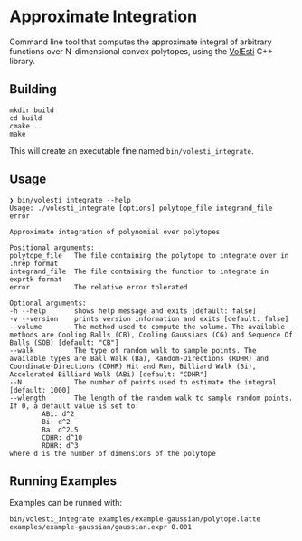 # Approximate Integration
Command line tool that computes the approximate integral of arbitrary functions over N-dimensional convex polytopes, using the [VolEsti](https://github.com/GeomScale/volesti) C++ library.

## Building
```
mkdir build
cd build
cmake ..
make
```
This will create an executable fine named `bin/volesti_integrate`. 

## Usage
```
❯ bin/volesti_integrate --help
Usage: ./volesti_integrate [options] polytope_file integrand_file error 

Approximate integration of polynomial over polytopes

Positional arguments:
polytope_file   The file containing the polytope to integrate over in .hrep format
integrand_file  The file containing the function to integrate in exprtk format
error           The relative error tolerated

Optional arguments:
-h --help       shows help message and exits [default: false]
-v --version    prints version information and exits [default: false]
--volume        The method used to compute the volume. The available methods are Cooling Balls (CB), Cooling Gaussians (CG) and Sequence Of Balls (SOB) [default: "CB"]
--walk          The type of random walk to sample points. The available types are Ball Walk (Ba), Random-Directions (RDHR) and Coordinate-Directions (CDHR) Hit and Run, Billiard Walk (Bi), Accelerated Billiard Walk (ABi) [default: "CDHR"]
--N             The number of points used to estimate the integral [default: 1000]
--wlength       The length of the random walk to sample random points. If 0, a default value is set to: 
        ABi: d^2
        Bi: d^2
        Ba: d^2.5
        CDHR: d^10
        RDHR: d^3
where d is the number of dimensions of the polytope
```

## Running Examples
Examples can be runned with:
```
bin/volesti_integrate examples/example-gaussian/polytope.latte examples/example-gaussian/gaussian.expr 0.001 
```
